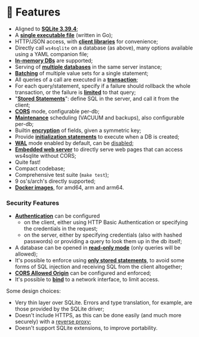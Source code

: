 # 🥇 Features

* Aligned to [**SQLite 3.39.4**](https://sqlite.org/releaselog/3\_39\_4.html);
* A [**single executable file**](https://germ.gitbook.io/ws4sqlite/documentation/installation) (written in Go);
* HTTP/JSON access, with [**client libraries**](https://germ.gitbook.io/ws4sqlite/client-libraries) for convenience;
* Directly call `ws4sqlite` on a database (as above), many options available using a YAML companion file;
* [**In-memory DBs**](https://germ.gitbook.io/ws4sqlite/documentation/configuration-file#path) are supported;
* Serving of [**multiple databases**](https://germ.gitbook.io/ws4sqlite/documentation/configuration-file) in the same server instance;
* [**Batching**](https://germ.gitbook.io/ws4sqlite/documentation/requests#batch-parameter-values-for-a-statement) of multiple value sets for a single statement;
* All queries of a call are executed in a [**transaction**](https://germ.gitbook.io/ws4sqlite/documentation/requests);
* For each query/statement, specify if a failure should rollback the whole transaction, or the failure is [**limited**](https://germ.gitbook.io/ws4sqlite/documentation/errors#managed-errors) to that query;
* "[**Stored Statements**](https://germ.gitbook.io/ws4sqlite/documentation/stored-statements)": define SQL in the server, and call it from the client;
* [**CORS**](https://germ.gitbook.io/ws4sqlite/documentation/configuration-file#corsorigin) mode, configurable per-db;
* [**Maintenance**](https://germ.gitbook.io/ws4sqlite/documentation/maintenance) scheduling (VACUUM and backups), also configurable per-db;
* Builtin [**encryption**](https://germ.gitbook.io/ws4sqlite/documentation/encryption) of fields, given a symmetric key;
* Provide [**initialization statements**](https://germ.gitbook.io/ws4sqlite/documentation/configuration-file#initstatements) to execute when a DB is created;
* [**WAL**](https://sqlite.org/wal.html) mode enabled by default, can be [disabled](https://germ.gitbook.io/ws4sqlite/documentation/configuration-file#disablewalmode);
* [**Embedded web server**](../documentation/web-server.md) to directly serve web pages that can access ws4sqlite without CORS;
* Quite fast!
* Compact codebase;
* Comprehensive test suite (`make test`);
* 9 os's/arch's directly supported;
* [**Docker images**](https://germ.gitbook.io/ws4sqlite/documentation/installation/docker), for amd64, arm and arm64.

### Security Features

* [**Authentication**](../security.md#authentication) can be configured
  * on the client, either using HTTP Basic Authentication or specifying the credentials in the request;
  * on the server, either by specifying credentials (also with hashed passwords) or providing a query to look them up in the db itself;
* A database can be opened in [**read-only mode**](../security.md#read-only-databases) (only queries will be allowed);
* It's possible to enforce using [**only stored statements**](../security.md#stored-statements-to-prevent-sql-injection), to avoid some forms of SQL injection and receiving SQL from the client altogether;
* [**CORS Allowed Origin**](../security.md#cors-allowed-origin) can be configured and enforced;
* It's possible to [**bind**](../security.md#binding-to-a-network-interface) to a network interface, to limit access.

Some design choices:

* Very thin layer over SQLite. Errors and type translation, for example, are those provided by the SQLite driver;
* Doesn't include HTTPS, as this can be done easily (and much more securely) with a [reverse proxy](../security.md#use-a-reverse-proxy-if-going-on-the-internet);
* Doesn't support SQLite extensions, to improve portability.
